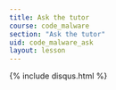 ```yaml
---
title: Ask the tutor
course: code_malware
section: "Ask the tutor"
uid: code_malware_ask
layout: lesson
---
```


{% include disqus.html %}

